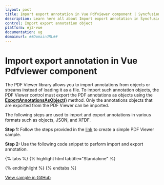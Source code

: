 ```yaml
---
layout: post
title: Import export annotation in Vue Pdfviewer component | Syncfusion
description: Learn here all about Import export annotation in Syncfusion Vue Pdfviewer component of Syncfusion Essential JS 2 and more.
control: Import export annotation object 
platform: ej2-vue
documentation: ug
domainurl: ##DomainURL##
---
```


# Import export annotation in Vue Pdfviewer component

The PDF Viewer library allows you to import annotations from objects or streams instead of loading it as a file. To import such annotation objects, the PDF Viewer control must export the PDF annotations as objects using the [**ExportAnnotationsAsObject()**](https://ej2.syncfusion.com/vue/documentation/api/pdfviewer/#exportannotationsasobject) method. Only the annotations objects that are exported from the PDF Viewer can be imported.

The following steps are used to import and export annotations in various formats such as objects, JSON, and XFDF.

**Step 1:** Follow the steps provided in the [link](https://ej2.syncfusion.com/vue/documentation/pdfviewer/getting-started/) to create a simple PDF Viewer sample.

**Step 2:** Use the following code snippet to perform import and export annotation.

{% tabs %}
{% highlight html tabtitle="Standalone" %}

<template>
  <div id="app">
    <button v-on:click="ExportAsJson">ExportAsJson</button>
    <button v-on:click="ExportAsXfdf">ExportAsXfdf</button>
    <button v-on:click="ExportAsObject">ExportAsObject</button>
    <button v-on:click="Import">Import</button>
    <ejs-pdfviewer
      id="pdfViewer"
      ref="pdfviewer"
      :documentPath="documentPath"
      :resourceUrl="resourceUrl"
    >
    </ejs-pdfviewer>
  </div>
</template>

<script>
import { PdfViewerComponent, Toolbar, Magnification, Navigation, 
         LinkAnnotation, BookmarkView, Annotation, ThumbnailView, 
         Print, TextSelection, TextSearch, FormFields, FormDesigner, PageOrganizer  } 
from '@syncfusion/ej2-vue-pdfviewer';
var exportObject;
export default {
  name: 'App',
  components: {
    "ejs-pdfviewer": PdfViewerComponent
  },
  data () {
    return {
      resourceUrl: "https://cdn.syncfusion.com/ej2/28.1.33/dist/ej2-pdfviewer-lib",
      documentPath: "https://cdn.syncfusion.com/content/pdf/pdf-succinctly.pdf",
    };
  },
  
  provide: {
    PdfViewer: [Toolbar, Magnification, Navigation, LinkAnnotation, BookmarkView, Annotation, 
                ThumbnailView, Print, TextSelection, TextSearch, FormFields, FormDesigner, PageOrganizer ]
  },
  methods: {
    // export the annotation in JSON format.
    ExportAsJson: function() {
      var viewer = this.$refs.pdfviewer.ej2Instances;
      viewer.exportAnnotation('Json');
    },
    // export the annotation in XFDF format.
    ExportAsXfdf: function() {
      var viewer = this.$refs.pdfviewer.ej2Instances;
      viewer.exportAnnotation('Xfdf');
    },
    // export the annotation as object.
    ExportAsObject: function() {
      var viewer = this.$refs.pdfviewer.ej2Instances;
      return viewer.exportAnnotationsAsObject().then((value) => {
        exportObject = value;
      });
    },
    //Import annotation that are exported as object.
    Import: function() {
      var viewer = this.$refs.pdfviewer.ej2Instances;
        viewer.importAnnotation(JSON.parse(exportObject));
    }
  }
}
</script>

{% endhighlight %}
{% endtabs %}

[View sample in GitHub](https://github.com/SyncfusionExamples/vue-pdf-viewer-examples/tree/master/How%20to)